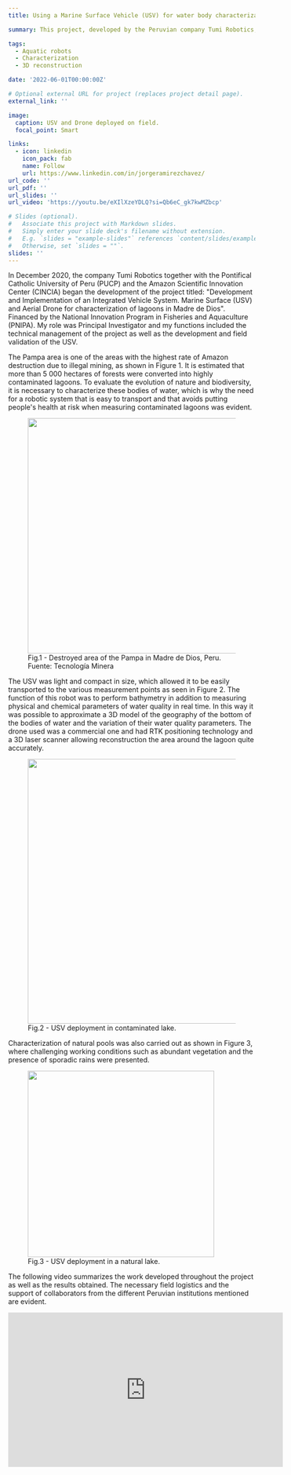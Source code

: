 ```yaml
---
title: Using a Marine Surface Vehicle (USV) for water body characterization in the Andes Mountain Range.

summary: This project, developed by the Peruvian company Tumi Robotics, seeks to combat pollution in the Amazon caused by illegal mining activities using a robotic solution composed of a surface aquatic robot and a drone. Using specialized sensors, it is sought to diagnose contaminated water bodies so that local institutions can propose solution alternatives.

tags:
  - Aquatic robots
  - Characterization
  - 3D reconstruction

date: '2022-06-01T00:00:00Z'

# Optional external URL for project (replaces project detail page).
external_link: ''

image:
  caption: USV and Drone deployed on field.
  focal_point: Smart

links:
  - icon: linkedin
    icon_pack: fab
    name: Follow
    url: https://www.linkedin.com/in/jorgeramirezchavez/
url_code: ''
url_pdf: ''
url_slides: ''
url_video: 'https://youtu.be/eXIlXzeYDLQ?si=Qb6eC_gk7kwMZbcp'

# Slides (optional).
#   Associate this project with Markdown slides.
#   Simply enter your slide deck's filename without extension.
#   E.g. `slides = "example-slides"` references `content/slides/example-slides.md`.
#   Otherwise, set `slides = ""`.
slides: ''
---
```

In December 2020, the company Tumi Robotics together with the Pontifical Catholic University of Peru (PUCP) and the Amazon Scientific Innovation Center (CINCIA) began the development of the project titled: "Development and Implementation of an Integrated Vehicle System. Marine Surface (USV) and Aerial Drone for characterization of lagoons in Madre de Dios". Financed by the National Innovation Program in Fisheries and Aquaculture (PNIPA). My role was Principal Investigator and my functions included the technical management of the project as well as the development and field validation of the USV.

The Pampa area is one of the areas with the highest rate of Amazon destruction due to illegal mining, as shown in Figure 1. It is estimated that more than 5 000 hectares of forests were converted into highly contaminated lagoons. To evaluate the evolution of nature and biodiversity, it is necessary to characterize these bodies of water, which is why the need for a robotic system that is easy to transport and that avoids putting people's health at risk when measuring contaminated lagoons was evident.

<figure>
  <img src= pampa.jpg width= 480 height= 480 >
  <figcaption>Fig.1 - Destroyed area of the Pampa in Madre de Dios, Peru. Fuente: Tecnología Minera </figcaption>
</figure>

The USV was light and compact in size, which allowed it to be easily transported to the various measurement points as seen in Figure 2. The function of this robot was to perform bathymetry in addition to measuring physical and chemical parameters of water quality in real time. In this way it was possible to approximate a 3D model of the geography of the bottom of the bodies of water and the variation of their water quality parameters. The drone used was a commercial one and had RTK positioning technology and a 3D laser scanner allowing reconstruction the area around the lagoon quite accurately.

<figure>
  <img src= usv_deployment.png width= 540 height= 540 >
  <figcaption>Fig.2 - USV deployment in contaminated lake.</figcaption>
</figure>

Characterization of natural pools was also carried out as shown in Figure 3, where challenging working conditions such as abundant vegetation and the presence of sporadic rains were presented. 

<figure>
  <img src= figura3.jpg width= 380 height= 380 >
  <figcaption>Fig.3 - USV deployment in a natural lake.</figcaption>
</figure>

The following video summarizes the work developed throughout the project as well as the results obtained. The necessary field logistics and the support of collaborators from the different Peruvian institutions mentioned are evident.

<div style="text-align:center;">
<iframe width="560" height="315" src="https://www.youtube.com/embed/eXIlXzeYDLQ?si=jxxiev43iSI1wk7F" title="YouTube video player" frameborder="0" allow="accelerometer; autoplay; clipboard-write; encrypted-media; gyroscope; picture-in-picture; web-share" allowfullscreen></iframe>
</div>